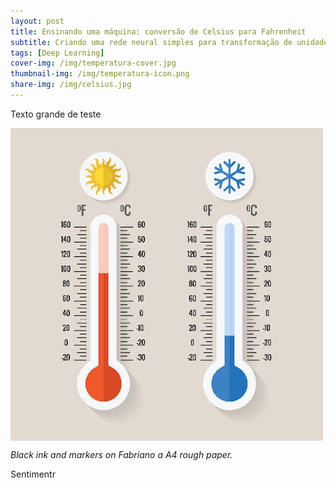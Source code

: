 ```yaml
---
layout: post
title: Ensinando uma máquina: conversão de Celsius para Fahrenheit
subtitle: Criando uma rede neural simples para transformação de unidades de medida de temperatura.
tags: [Deep Learning]
cover-img: /img/temperatura-cover.jpg
thumbnail-img: /img/temperatura-icon.png
share-img: /img/celsius.jpg
---
```


Texto grande de teste

<img src="/img/celsius.jpg" alt="Temperatura" align="center"/>

*Black ink and markers on Fabriano a A4 rough paper.*

Sentimentr

